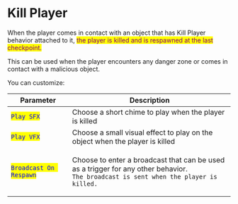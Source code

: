 # Kill Player

When the player comes in contact with an object that has Kill Player behavior attached to it, <mark style="color:purple;">the player is killed and is respawned at the last checkpoint.</mark>&#x20;

This can be used when the player encounters any danger zone or comes in contact with a malicious object.

You can customize:

| Parameter                                               | Description                                                                                                                                                |
| ------------------------------------------------------- | ---------------------------------------------------------------------------------------------------------------------------------------------------------- |
| <mark style="color:blue;">`Play SFX`</mark>             | Choose a short chime to play when the player is killed                                                                                                     |
| <mark style="color:blue;">`Play VFX`</mark>             | Choose a small visual effect to play on the object when the player is killed                                                                               |
| <mark style="color:blue;">`Broadcast On Respawn`</mark> | <p>Choose to enter a broadcast that can be used as a trigger for any other behavior. <br><code>The broadcast is sent when the player is killed.</code></p> |

